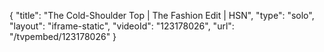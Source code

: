 {
    "title": "The Cold-Shoulder Top | The Fashion Edit | HSN",
    "type": "solo",
    "layout": "iframe-static",
    "videoId": "123178026",
    "url": "\/tvpembed\/123178026"
}